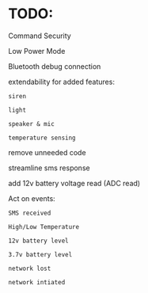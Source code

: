 # TODO:

  Command Security
  
  Low Power Mode
  
  Bluetooth debug connection
  
  extendability for added features:
  
    siren
    
    light
    
    speaker & mic
    
    temperature sensing
    
  remove unneeded code
  
  streamline sms response
  
  add 12v battery voltage read (ADC read)
  
  Act on events:
  
    SMS received
    
    High/Low Temperature
    
    12v battery level
    
    3.7v battery level
    
    network lost
    
    network intiated
    

